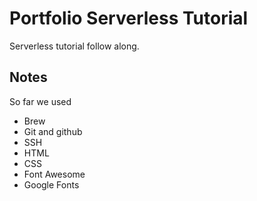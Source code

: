 # Portfolio Serverless Tutorial

Serverless tutorial follow along.

## Notes

So far we used

- Brew
- Git and github
- SSH
- HTML
- CSS
- Font Awesome
- Google Fonts
